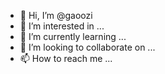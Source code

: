 - 👋 Hi, I’m @gaoozi
- 👀 I’m interested in ...
- 🌱 I’m currently learning ...
- 💞️ I’m looking to collaborate on ...
- 📫 How to reach me ...

<!---
gaoozi/gaoozi is a ✨ special ✨ repository because its `README.md` (this file) appears on your GitHub profile.
You can click the Preview link to take a look at your changes.
--->
